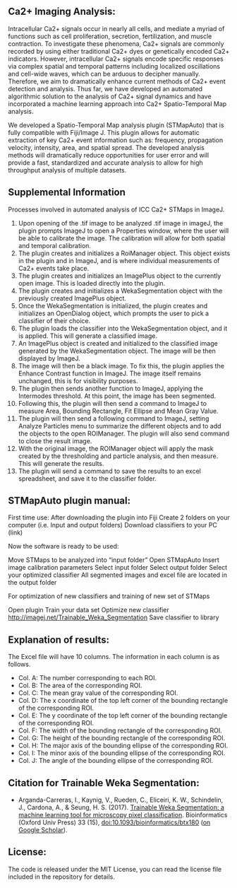 ## **Ca2+ Imaging Analysis:**

Intracellular Ca2+ signals occur in nearly all cells, and mediate a myriad of functions such as cell proliferation, secretion, fertilization, and muscle contraction. To investigate these phenomena, Ca2+ signals are commonly recorded by using either traditional Ca2+ dyes or genetically encoded Ca2+ indicators. However, intracellular Ca2+ signals encode specific responses via complex spatial and temporal patterns including localized oscillations and cell-wide waves, which can be arduous to decipher manually. Therefore, we aim to dramatically enhance current methods of Ca2+ event detection and analysis. Thus far, we have developed an automated algorithmic solution to the analysis of Ca2+ signal dynamics and have incorporated a machine learning approach into Ca2+ Spatio-Temporal Map analysis.

We developed a Spatio-Temporal Map analysis plugin (STMapAuto) that is fully compatible with Fiji/Image J. This plugin allows for automatic extraction of key Ca2+ event information such as: frequency, propagation velocity, intensity, area, and spatial spread. The developed analysis methods will dramatically reduce opportunities for user error and will provide a fast, standardized and accurate analysis to allow for high throughput analysis of multiple datasets.

## **Supplemental Information**
Processes involved in automated analysis of ICC Ca2+ STMaps in ImageJ.
1. Upon opening of the .tif image to be analyzed .tif image in imageJ, the plugin prompts ImageJ to open a Properties window, where the user will be able to calibrate the image. The calibration will allow for both spatial and temporal calibration.
2. The plugin creates and initializes a RoiManager object. This object exists in the plugin and in ImageJ, and is where individual measurements of Ca2+ events take place.
3. The plugin creates and initializes an ImagePlus object to the currently open image. This is loaded directly into the plugin.
4. The plugin creates and initializes a WekaSegmentation object with the previously created ImagePlus object. 
5. Once the WekaSegmentation is initialized, the plugin creates and initializes an OpenDialog object, which prompts the user to pick a classifier of their choice. 
6. The plugin loads the classifier into the WekaSegmentation object, and it is applied. This will generate a classified image.
7. An ImagePlus object is created and initialized to the classified image generated by the WekaSegmentation object. The image will be then displayed by ImageJ.
8. The image will then be a black image. To fix this, the plugin applies the Enhance Contrast function in ImageJ. The image itself remains unchanged, this is for visibility purposes.
9. The plugin then sends another function to ImageJ, applying the Intermodes threshold. At this point, the image has been segmented.
10. Following this, the plugin will then send a command to ImageJ to measure Area, Bounding Rectangle, Fit Ellipse and Mean Gray Value.
11. The plugin will then send a following command to ImageJ, setting Analyze Particles menu to summarize the different objects and to add the objects to the open ROIManager. The plugin will also send command to close the result image.
12. With the original image, the ROIManager object will apply the mask created by the thresholding and particle analysis, and then measure. This will generate the results.
13. The plugin will send a command to save the results to an excel spreadsheet, and save it to the classifier folder.



## **STMapAuto plugin manual:**

First time use:
After downloading the plugin into Fiji 
Create 2 folders on your computer (i.e. Input and output folders)
Download classifiers to your PC  (link)

Now the software is ready to be used: 

Move STMaps to be analyzed into “input folder” 
Open STMapAuto 
Insert image calibration parameters
Select input folder 
Select output folder 
Select your optimized classifier 
All segmented images and excel file are located in the output folder 


For optimization of new classifiers and training of new set of STMaps 

Open plugin 
Train your data set 
Optimize new classifier http://imagej.net/Trainable_Weka_Segmentation
Save classifier to library 

## **Explanation of results:**
The Excel file will have 10 columns. The information in each column is as follows.
* Col. A: The number corresponding to each ROI.
* Col. B: The area of the corresponding ROI.
* Col. C: The mean gray value of the corresponding ROI.
* Col. D: The x coordinate of the top left corner of the bounding rectangle of the corresponding ROI.
* Col. E: The y coordinate of the top left corner of the bounding rectangle of the corresponding ROI.
* Col. F: The width of the bounding rectangle of the corresponding ROI.
* Col. G: The height of the bounding rectangle of the corresponding ROI.
* Col. H: The major axis of the bounding ellipse of the corresponding ROI.
* Col. I: The minor axis of the bounding ellipse of the corresponding ROI.
* Col. J: The angle of the bounding ellipse of the corresponding ROI.

## **Citation for Trainable Weka Segmentation:**
* Arganda-Carreras, I., Kaynig, V., Rueden, C., Eliceiri, K. W., Schindelin, J., Cardona, A., & Seung, H. S. (2017). [Trainable Weka Segmentation: a machine learning tool for microscopy pixel classification](https://academic.oup.com/bioinformatics/article-abstract/doi/10.1093/bioinformatics/btx180/3092362/Trainable-Weka-Segmentation-a-machine-learning). Bioinformatics (Oxford Univ Press) 33 (15), [doi:10.1093/bioinformatics/btx180](http://dx.doi.org/10.1093%2Fbioinformatics%2Fbtx180) ([on Google Scholar](http://scholar.google.com/scholar?cluster=12995971888361615836)).

## **License:**
The code is released under the MIT License, you can read the license file included in the repository for details.

